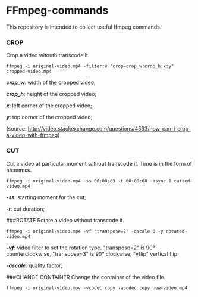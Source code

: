 # FFmpeg-commands
This repository is intended to collect useful ffmpeg commands.


### CROP
Crop a video witouth transcode it.

    ffmpeg -i original-video.mp4 -filter:v "crop=crop_w:crop_h:x:y" cropped-video.mp4

***crop_w***: width of the cropped video;

***crop_h***: height of the cropped video;

***x***: left corner of the cropped video;

***y***: top corner of the cropped video;

(source: http://video.stackexchange.com/questions/4563/how-can-i-crop-a-video-with-ffmpeg)


### CUT
Cut a video at particular moment without transcode it. Time is in the form of hh:mm:ss.

    ffmpeg -i original-video.mp4 -ss 00:00:03 -t 00:00:08 -async 1 cutted-video.mp4

***-ss***: starting moment for the cut;

***-t***: cut duration;


###ROTATE
Rotate a video without transcode it.

    ffmpeg -i original-video.mp4 -vf "transpose=2" -qscale 0 -y rotated-video.mp4

***-vf***: video filter to set the rotation type. "transpose=2" is 90° counterclockwise, "transpose=3" is 90° clockwise, "vflip" vertical flip  

***-qscale***: quality factor;


###CHANGE CONTAINER
Change the container of the video file.

    ffmpeg -i original-video.mov -vcodec copy -acodec copy new-video.mp4
